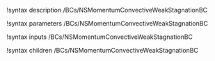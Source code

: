 !syntax description /BCs/NSMomentumConvectiveWeakStagnationBC

!syntax parameters /BCs/NSMomentumConvectiveWeakStagnationBC

!syntax inputs /BCs/NSMomentumConvectiveWeakStagnationBC

!syntax children /BCs/NSMomentumConvectiveWeakStagnationBC
